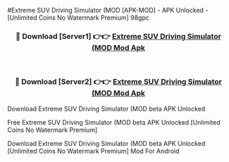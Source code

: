 #Extreme SUV Driving Simulator (MOD [APK-MOD] - APK Unlocked - [Unlimited Coins No Watermark Premium] 98gpc



<div align="center">

<h3>🔴 Download [Server1] 👉👉 <a href="https://momento.my/?title=Extreme_SUV_Driving_Simulator_(MOD">Extreme SUV Driving Simulator (MOD Mod Apk</a></h3><br>

<h3>🔴 Download [Server2] 👉👉 <a href="https://momento.my/?title=Extreme_SUV_Driving_Simulator_(MOD">Extreme SUV Driving Simulator (MOD Mod Apk</a></h3>
</div>



Download Extreme SUV Driving Simulator (MOD beta APK Unlocked

Free Extreme SUV Driving Simulator (MOD beta APK Unlocked [Unlimited Coins No Watermark Premium]

Download Extreme SUV Driving Simulator (MOD beta APK Unlocked [Unlimited Coins No Watermark Premium] Mod For Android
